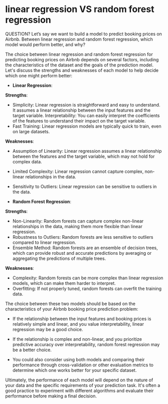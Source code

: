 # linear regression VS random forest regression
QUESTION? Let’s say we want to build a model to predict booking prices on Airbnb. Between linear regression and random forest regression, which model would perform better, and why?

The choice between linear regression and random forest regression for predicting booking prices on Airbnb depends on several factors, including the characteristics of the dataset and the goals of the prediction model. Let's discuss the strengths and weaknesses of each model to help decide which one might perform better:

- **Linear Regression**:

**Strengths**:   

- Simplicity: Linear regression is straightforward and easy to understand. It assumes a linear relationship between the input features and the target variable.
Interpretability: You can easily interpret the coefficients of the features to understand their impact on the target variable.
- Fast Training: Linear regression models are typically quick to train, even on large datasets.   

**Weaknesses**:    


- Assumption of Linearity: Linear regression assumes a linear relationship between the features and the target variable, which may not hold for complex data.
-  Limited Complexity: Linear regression cannot capture complex, non-linear relationships in the data.
- Sensitivity to Outliers: Linear regression can be sensitive to outliers in the data.   

- **Random Forest Regression**:

**Strengths**:   

- Non-Linearity: Random forests can capture complex non-linear relationships in the data, making them more flexible than linear regression.
- Robustness to Outliers: Random forests are less sensitive to outliers compared to linear regression.
- Ensemble Method: Random forests are an ensemble of decision trees, which can provide robust and accurate predictions by averaging or aggregating the predictions of multiple trees.   

**Weaknesses**:  

- Complexity: Random forests can be more complex than linear regression models, which can make them harder to interpret.
- Overfitting: If not properly tuned, random forests can overfit the training data. 

 
The choice between these two models should be based on the characteristics of your Airbnb booking price prediction problem:  

- If the relationship between the input features and booking prices is relatively simple and linear, and you value interpretability, linear regression may be a good choice.

- If the relationship is complex and non-linear, and you prioritize predictive accuracy over interpretability, random forest regression may be a better choice.

- You could also consider using both models and comparing their performance through cross-validation or other evaluation metrics to determine which one works better for your specific dataset.   


Ultimately, the performance of each model will depend on the nature of your data and the specific requirements of your prediction task. It's often a good practice to experiment with different algorithms and evaluate their performance before making a final decision.

